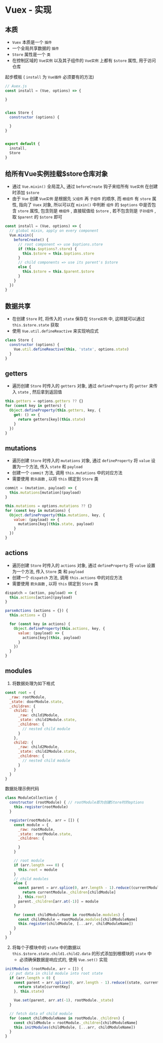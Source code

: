 # Vuex - 实现



## 本质

- `Vuex` 本质是一个 `插件`
- 一个全局共享数据的 `插件`
- `Store` 属性是一个 `类`
- 在控制区域的 `Vue实例` 以及其子组件的 `Vue实例` 上都有 `$store` 属性, 用于访问仓库

起步模板 ( `install` 为 `Vue插件` 必须要有的方法)

```js
// Auex.js
const install = (Vue, options) => {

}


class Store {
  constructor (options) {
    
  }
}


export default {
  install,
  Store
}
```



## 给所有Vue实例挂载$store仓库对象

- 通过 `Vue.mixin()` 全局混入, 通过 `beforeCreate` 钩子来给所有 `Vue实例` 在创建时添加 `$store`
- 由于 `Vue` 创建 `Vue实例` 是根据先 `父组件` 再 `子组件` 的顺序, 而 `根组件` 有 `store` 属性, 指向了 `Vuex` 对象, 所以可以在 `mixin()` 中判断 `组件` 的 `$options` 中是否包含 `store` 属性, 包含则是 `根组件` , 直接赋值给 `$store` , 若不包含则是 `子孙组件` , 取 `$parent` 的 `$store` 即可

```js
const install = (Vue, options) => {
  // global mixin, apply on every component
  Vue.mixin({
    beforeCreate() {
      // root component => use $options.store
      if (this.$options?.store) {
        this.$store = this.$options.store
      }
      // child components => use its parent's $store
      else {
        this.$store = this.$parent.$store
      }
    }
  })
}
```



## 数据共享

- 在创建 `Store` 时, 将传入的 `state` 保存在 `Store实例` 中, 这样就可以通过 `this.$store.state` 获取
- 使用 `Vue.util.defineReactive` 来实现响应式

```js
class Store {
  constructor (options) {
    Vue.util.defineReactive(this, 'state', options.state)
  }
}
```



## getters

- 遍历创建 `Store` 时传入的 `getters` 对象, 通过 `defineProperty` 的 `getter` 来传入 `state` , 然后拿到返回值

```js
this.getters = options.getters ?? {}
for (const key in getters) {
  Object.defineProperty(this.getters, key, {
    get: () => {
      return getters[key](this.state)
    }
  })
}
```



## mutations

- 遍历创建 `Store` 时传入的 `mutations` 对象, 通过 `defineProperty` 将 `value` 设置为一个方法, 传入 `state` 和 `payload`
- 创建一个 `commit` 方法, 调用 `this.mutations` 中的对应方法
- 需要使用 `箭头函数` , 以将 `this` 绑定到 `Store` 类

```js
commit = (mutation, payload) => {
  this.mutations[mutation](payload)
}
```

```js
this.mutations = options.mutations ?? {}
for (const key in mutations) {
  Object.defineProperty(this.mutations, key, {
    value: (payload) => {
      mutations[key](this.state, payload)
    }
  })
}
```



## actions

- 遍历创建 `Store` 时传入的 `actions` 对象, 通过 `defineProperty` 将 `value` 设置为一个方法, 传入 `Store` 类 和 `payload`
- 创建一个 `dispatch` 方法, 调用 `this.actions` 中的对应方法
- 需要使用 `箭头函数` , 以将 `this` 绑定到 `Store` 类

```js
dispatch = (action, payload) => {
  this.actions[action](payload)
}
```

```js
parseActions (actions = {}) {
  this.actions = {}

  for (const key in actions) {
    Object.defineProperty(this.actions, key, {
      value: (payload) => {
        actions[key](this, payload)
      }
    })
  }
}
```



## modules

1. 将数据处理为如下格式

```js
const root = {
  _raw: rootModule,
  _state: doorModule.state,
  _children: {
    child1: {
      _raw: child1Module,
      _state: child1Module.state,
      _children: {
        // nested child module
      }
    },
    child2: {
      _raw: child2Module,
      _state: child2Module.state,
      _children: {
        // nested child module
      }
    }
  }
}
```

数据处理示例代码

```js
class ModuleCollection {
  constructor (rootModule) { // rootModule即为创建Store时的options
    this.register(rootModule)
  }

  register(rootModule, arr = []) {
    const module = {
      _raw: rootModule,
      _state: rootModule.state,
      _children: {

      }
    }

    // root module
    if (arr.length === 0) {
      this.root = module
    }
    // child modules
    else {
      const parent = arr.splice(0, arr.length - 1).reduce((currentModule, childModule) => {
        return currentModule._children[childModule]
      }, this.root)
      parent._children[arr.at(-1)] = module
    }

    for (const childModuleName in rootModule.modules) {
      const childModule = rootModule.modules[childModuleName]
      this.register(childModule, [...arr, childModuleName])
    }
  }
}
```

2. 将每个子模块中的 `state` 中的数据以 `this.$store.state.child1.child2.data` 的形式添加到根模块的 `state` 中
   - 必须确保数据是响应式的, 使用 `Vue.set()` 实现

```js
initModules (rootModule, arr = []) {
  // put data in child module into root state
  if (arr.length > 0) {
    const parent = arr.splice(0, arr.length - 1).reduce((state, currentKey) => {
      return state[currentKey]
    }, this.state)

    Vue.set(parent, arr.at(-1), rootModule._state)
  }

  // fetch data of child module
  for (const childModuleName in rootModule._children) {
    const childModule = rootModule._children[childModuleName]
    this.initModules(childModule, [...arr, childModuleName])
  }
}
```

